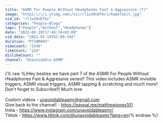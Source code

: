 ```yaml
---
title: "ASMR For People Without Headphones Fast & Aggressive (7)"
image: "https:\/\/i.ytimg.com\/vi\/rl1o39nDTkc\/hqdefault.jpg"
vid_id: "rl1o39nDTkc"
categories: "People-Blogs"
tags: ["People","Without","Headphones"]
date: "2022-02-19T17:48:34+03:00"
vid_date: "2022-02-19T02:00:19Z"
duration: "PT10M49S"
viewcount: "2146"
likeCount: "224"
dislikeCount: ""
channel: "Unavoidable ASMR"
---
```

{% raw %}Hey besties we have part 7 of the ASMR For People Without Headphones Fast &amp; Aggressive series!! This video includes ASMR invisible triggers, ASMR visual triggers, ASMR tapping &amp; scratching and much more! Don't forget to Subscribe!!! Much love<br /><br />Custom videos - unavoidableasmr@gmail.com <br />Give back to the channel! - <a rel="nofollow" target="blank" href="https://paypal.me/matthewjones101">https://paypal.me/matthewjones101</a> <br />Insta - <a rel="nofollow" target="blank" href="https://www.instagram.com/unavoidableasmr/">https://www.instagram.com/unavoidableasmr/</a><br />Tiktok - <a rel="nofollow" target="blank" href="https://www.tiktok.com/@unavoidableasmr?lang=en">https://www.tiktok.com/@unavoidableasmr?lang=en</a>{% endraw %}
